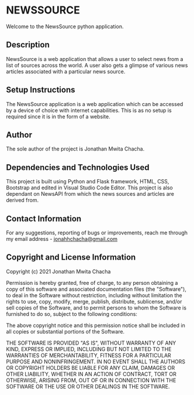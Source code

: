 # NEWSSOURCE

Welcome to the NewsSource python application.

## Description

NewsSource is a web application that allows a user to select news from a list of sources across the world. A user also gets a glimpse of various news articles associated with a particular news source.

## Setup Instructions

The NewsSource application is a web application which can be accessed by a device of choice with internet capabilities. This is as no setup is required since it is in the form of a website.

## Author

The sole author of the project is Jonathan Mwita Chacha.

## Dependencies and Technologies Used

This project is built using Python and Flask framework, HTML, CSS, Bootstrap and edited in Visual Studio Code Editor. This project is also dependant on NewsAPI from which the news sources and articles are derived from.

## Contact Information

For any suggestions, reporting of bugs or improvements, reach me through my email address - jonahhchacha@gmail.com

## Copyright and License Information

Copyright (c) 2021 Jonathan Mwita Chacha

Permission is hereby granted, free of charge, to any person obtaining
a copy of this software and associated documentation files (the
"Software"), to deal in the Software without restriction, including
without limitation the rights to use, copy, modify, merge, publish,
distribute, sublicense, and/or sell copies of the Software, and to
permit persons to whom the Software is furnished to do so, subject to
the following conditions:

The above copyright notice and this permission notice shall be
included in all copies or substantial portions of the Software.

THE SOFTWARE IS PROVIDED "AS IS", WITHOUT WARRANTY OF ANY KIND,
EXPRESS OR IMPLIED, INCLUDING BUT NOT LIMITED TO THE WARRANTIES OF
MERCHANTABILITY, FITNESS FOR A PARTICULAR PURPOSE AND
NONINFRINGEMENT. IN NO EVENT SHALL THE AUTHORS OR COPYRIGHT HOLDERS BE
LIABLE FOR ANY CLAIM, DAMAGES OR OTHER LIABILITY, WHETHER IN AN ACTION
OF CONTRACT, TORT OR OTHERWISE, ARISING FROM, OUT OF OR IN CONNECTION
WITH THE SOFTWARE OR THE USE OR OTHER DEALINGS IN THE SOFTWARE.
